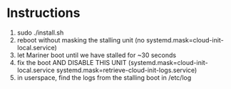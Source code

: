 
# Instructions

1. sudo ./install.sh
2. reboot without masking the stalling unit (no systemd.mask=cloud-init-local.service)
3. let Mariner boot until we have stalled for ~30 seconds
4. fix the boot AND DISABLE THIS UNIT (systemd.mask=cloud-init-local.service systemd.mask=retrieve-cloud-init-logs.service) 
5. in userspace, find the logs from the stalling boot in /etc/log
